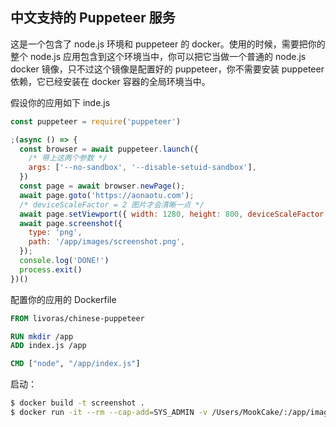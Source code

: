 ## 中文支持的 Puppeteer 服务

这是一个包含了 node.js 环境和 puppeteer 的 docker。使用的时候，需要把你的整个 node.js 应用包含到这个环境当中，你可以把它当做一个普通的 node.js docker 镜像，只不过这个镜像是配置好的 puppeteer，你不需要安装 puppeteer 依赖，它已经安装在 docker 容器的全局环境当中。

假设你的应用如下 inde.js

```javascript
const puppeteer = require('puppeteer')

;(async () => {
  const browser = await puppeteer.launch({
    /* 带上这两个参数 */
    args: ['--no-sandbox', '--disable-setuid-sandbox'],
  })
  const page = await browser.newPage();
  await page.goto('https://aonaotu.com');
  /* deviceScaleFactor = 2 图片才会清晰一点 */
  await page.setViewport({ width: 1280, height: 800, deviceScaleFactor: 2 })
  await page.screenshot({
    type: 'png',
    path: '/app/images/screenshot.png',
  });
  console.log('DONE!')
  process.exit()
})()
```

配置你的应用的 Dockerfile

```dockerfile
FROM livoras/chinese-puppeteer

RUN mkdir /app
ADD index.js /app

CMD ["node", "/app/index.js"]
```

启动：

```bash
$ docker build -t screenshot .
$ docker run -it --rm --cap-add=SYS_ADMIN -v /Users/MookCake/:/app/images screenshot
```
